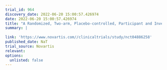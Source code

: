 ```yaml
---
trial_id: 964
discovery_date: 2022-06-20 15:00:57.426974
date: 2022-06-20 15:00:57.426974
title: "A Randomized, Two-arm, Placebo-controlled, Participant and Investigator-blinded Study Investigating the Efficacy, Safety and Tolerability of DFV890 in Patients With Symptomatic Knee Osteoarthritis"
summary: |
  
link: 'https://www.novartis.com//clinicaltrials/study/nct04886258'
published_date: NaT
trial_source: Novartis
relevant: 
options:
  unlisted: false
---
```

